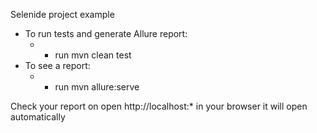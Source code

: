 Selenide project example
- To run tests and generate Allure report:
    * - run mvn clean test
- To see a report:
    * - run mvn allure:serve

Check your report on open http://localhost:* in your browser it will open automatically